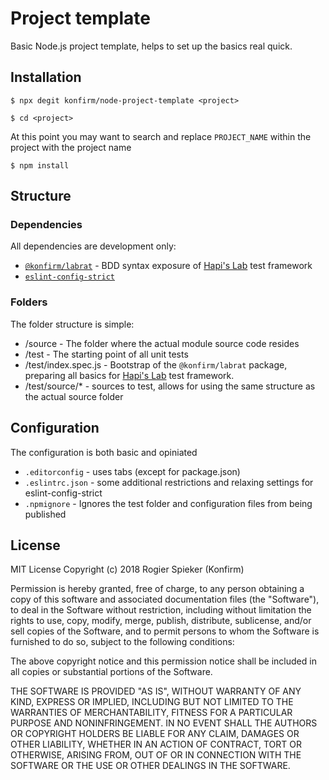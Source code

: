 # Project template

Basic Node.js project template, helps to set up the basics real quick.


## Installation

```
$ npx degit konfirm/node-project-template <project>

$ cd <project>
```

At this point you may want to search and replace `PROJECT_NAME` within the project with the project name

```
$ npm install
```


## Structure

### Dependencies
All dependencies are development only:
 - [`@konfirm/labrat`](https://www.npmjs.com/package/@konfirm/labrat) - BDD syntax exposure of [Hapi's Lab](https://github.com/hapijs/lab) test framework
 - [`eslint-config-strict`](https://www.npmjs.com/package/eslint-config-strict)

### Folders
The folder structure is simple:

 - /source - The folder where the actual module source code resides
 - /test - The starting point of all unit tests
 - /test/index.spec.js - Bootstrap of the `@konfirm/labrat` package, preparing all basics for [Hapi's Lab](https://github.com/hapijs/lab) test framework.
 - /test/source/* - sources to test, allows for using the same structure as the actual source folder

## Configuration
The configuration is both basic and opiniated
 - `.editorconfig` - uses tabs (except for package.json)
 - `.eslintrc.json` - some additional restrictions and relaxing settings for eslint-config-strict
 - `.npmignore` - Ignores the test folder and configuration files from being published


## License

MIT License Copyright (c) 2018 Rogier Spieker (Konfirm)

Permission is hereby granted, free of charge, to any person obtaining a copy of this software and associated documentation files (the "Software"), to deal in the Software without restriction, including without limitation the rights to use, copy, modify, merge, publish, distribute, sublicense, and/or sell copies of the Software, and to permit persons to whom the Software is furnished to do so, subject to the following conditions:

The above copyright notice and this permission notice shall be included in all copies or substantial portions of the Software.

THE SOFTWARE IS PROVIDED "AS IS", WITHOUT WARRANTY OF ANY KIND, EXPRESS OR IMPLIED, INCLUDING BUT NOT LIMITED TO THE WARRANTIES OF MERCHANTABILITY, FITNESS FOR A PARTICULAR PURPOSE AND NONINFRINGEMENT. IN NO EVENT SHALL THE AUTHORS OR COPYRIGHT HOLDERS BE LIABLE FOR ANY CLAIM, DAMAGES OR OTHER LIABILITY, WHETHER IN AN ACTION OF CONTRACT, TORT OR OTHERWISE, ARISING FROM, OUT OF OR IN CONNECTION WITH THE SOFTWARE OR THE USE OR OTHER DEALINGS IN THE SOFTWARE.
